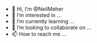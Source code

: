 - 👋 Hi, I’m @NeilMeher
- 👀 I’m interested in ...
- 🌱 I’m currently learning ...
- 💞️ I’m looking to collaborate on ...
- 📫 How to reach me ...

<!---
NeilMeher/NeilMeher is a ✨ special ✨ repository because its `README.md` (this file) appears on your GitHub profile.
You can click the Preview link to take a look at your changes.
--->
